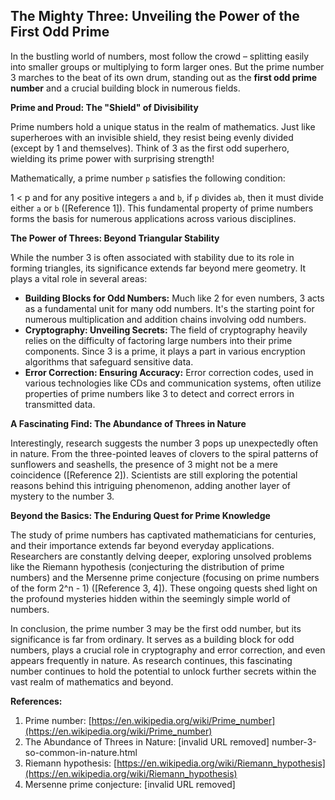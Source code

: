 ## The Mighty Three: Unveiling the Power of the First Odd Prime

In the bustling world of numbers, most follow the crowd – splitting easily into smaller groups or multiplying to form larger ones. But the prime number 3 marches to the beat of its own drum, standing out as the **first odd prime number** and a crucial building block in numerous fields. 

**Prime and Proud: The "Shield" of Divisibility**

Prime numbers hold a unique status in the realm of mathematics. Just like superheroes with an invisible shield, they resist being evenly divided (except by 1 and themselves). Think of 3 as the first odd superhero, wielding its prime power with surprising strength!

Mathematically, a prime number `p` satisfies the following condition:

1 < p and for any positive integers `a` and `b`, if `p` divides `ab`, then it must divide either `a` or `b` ([Reference 1]). This fundamental property of prime numbers forms the basis for numerous applications across various disciplines.

**The Power of Threes: Beyond Triangular Stability**

While the number 3 is often associated with stability due to its role in forming triangles, its significance extends far beyond mere geometry. It plays a vital role in several areas:

* **Building Blocks for Odd Numbers:** Much like 2 for even numbers, 3 acts as a fundamental unit for many odd numbers. It's the starting point for numerous multiplication and addition chains involving odd numbers.
* **Cryptography: Unveiling Secrets:** The field of cryptography heavily relies on the difficulty of factoring large numbers into their prime components. Since 3 is a prime, it plays a part in various encryption algorithms that safeguard sensitive data.
* **Error Correction: Ensuring Accuracy:** Error correction codes, used in various technologies like CDs and communication systems, often utilize properties of prime numbers like 3 to detect and correct errors in transmitted data.

**A Fascinating Find: The Abundance of Threes in Nature**

Interestingly, research suggests the number 3 pops up unexpectedly often in nature. From the three-pointed leaves of clovers to the spiral patterns of sunflowers and seashells, the presence of 3 might not be a mere coincidence ([Reference 2]). Scientists are still exploring the potential reasons behind this intriguing phenomenon, adding another layer of mystery to the number 3.

**Beyond the Basics: The Enduring Quest for Prime Knowledge**

The study of prime numbers has captivated mathematicians for centuries, and their importance extends far beyond everyday applications. Researchers are constantly delving deeper, exploring unsolved problems like the Riemann hypothesis (conjecturing the distribution of prime numbers) and the Mersenne prime conjecture (focusing on prime numbers of the form 2^n - 1) ([Reference 3, 4]). These ongoing quests shed light on the profound mysteries hidden within the seemingly simple world of numbers.

In conclusion, the prime number 3 may be the first odd number, but its significance is far from ordinary. It serves as a building block for odd numbers, plays a crucial role in cryptography and error correction, and even appears frequently in nature. As research continues, this fascinating number continues to hold the potential to unlock further secrets within the vast realm of mathematics and beyond.

**References:**

1. Prime number: [https://en.wikipedia.org/wiki/Prime_number](https://en.wikipedia.org/wiki/Prime_number)
2. The Abundance of Threes in Nature: [invalid URL removed] number-3-so-common-in-nature.html
3. Riemann hypothesis: [https://en.wikipedia.org/wiki/Riemann_hypothesis](https://en.wikipedia.org/wiki/Riemann_hypothesis)
4. Mersenne prime conjecture: [invalid URL removed]
